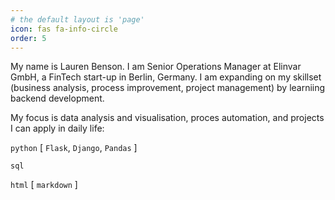 ```yaml
---
# the default layout is 'page'
icon: fas fa-info-circle
order: 5
---
```


My name is Lauren Benson.  I am Senior Operations Manager at Elinvar GmbH, a FinTech start-up in Berlin, Germany.  I am expanding on my skillset (business analysis, process improvement, project management) by learniing backend development.


My focus is data analysis and visualisation, proces automation, and projects I can apply in daily life: 

`python`    [ `Flask`, `Django`, `Pandas` ]

`sql`    

`html`      [ `markdown` ]

